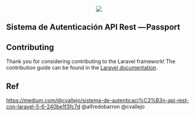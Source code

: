 <p align="center"><img src="https://laravel.com/assets/img/components/logo-laravel.svg"></p>



## Sistema de Autenticación API Rest — Passport



## Contributing

Thank you for considering contributing to the Laravel framework! The contribution guide can be found in the [Laravel documentation](https://laravel.com/docs/contributions).

## Ref
https://medium.com/@cvallejo/sistema-de-autenticaci%C3%B3n-api-rest-con-laravel-5-6-240be1f3fc7d
@alfredobarron
@cvallejo


